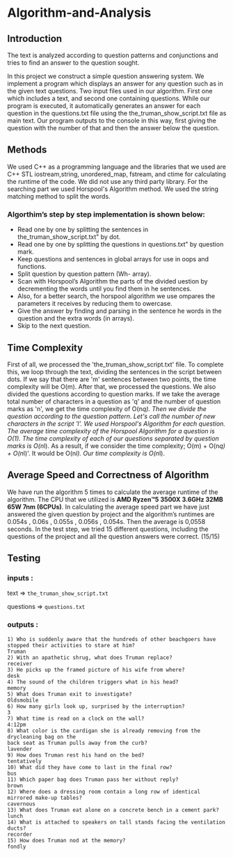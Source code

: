 # Algorithm-and-Analysis

## Introduction

The text is analyzed according to question patterns and conjunctions and tries to find an answer to the question sought.

In this project we construct a simple question answering system. We implement a program which displays an answer for any question such as in the given text questions. Two input files used in our algorithm. First one which includes a text, and second one containing questions. While our program is executed, it automatically generates an answer for each question in the questions.txt file using the the_truman_show_script.txt file as main text. Our program outputs to the console in this way, first giving the question with the number of that and then the answer below the question.

## Methods
We used C++ as a programming language and the libraries that we used are C++ STL iostream,string, unordered_map, fstream, and ctime for calculating the runtime of the code. We did not use any third party library. For the searching part we used Horspool's Algorithm method. We used the string matching method to split the words.

### Algorthim’s step by step implementation is shown below:
- Read one by one by splitting the sentences in the_truman_show_script.txt" by dot.
- Read one by one by splitting the questions in questions.txt" by question mark.
- Keep questions and sentences in global arrays for use in oops and functions.
- Split question by question pattern (Wh- array).
- Scan with Horspool’s Algorithm the parts of the divided uestion by decrementing the words until you find them in he sentences.
- Also, for a better search, the horspool algorithm we use ompares the parameters it receives by reducing them to owercase.
- Give the answer by finding and parsing in the sentence he words in the question and the extra words (in arrays).
- Skip to the next question.


## Time Complexity
First of all, we processed the 'the_truman_show_script.txt' file. To complete this, we loop through the text, dividing the sentences in the script between dots. If we say that there are 'm' sentences between two points, the time complexity will be O(m). After that, we processed the questions. We also divided the questions according to question marks. If we take the
average total number of characters in a question as 'q' and the number of question marks as 'n', we get the time complexity of O(n*q). Then we divide the question according to the question pattern. Let's call the number of new characters in the script 'l'. We used Horspool's Algorithm for each question. The average time complexity of the Horspool Algorithm for a question is O(1). The time complexity of each of our questions separated by question marks is O(n*l). As a result, if we consider the time complexity; O(m) + O(n*q) + O(n*l)'. It would be O(n*l). Our time complexity is O(n*l).


## Average Speed and Correctness of Algorithm
We have run the algorithm 5 times to calculate the average runtime of the algorithm. The CPU that we utilized is **AMD Ryzen™5 3500X 3.6GHz 32MB 65W 7nm (6CPUs)**. In calculating the average speed part we have just answered the given question by project and the algorithm’s runtimes are 0.054s , 0.06s , 0.055s , 0.056s , 0.054s. Then the average is 0,0558 seconds. In the test step, we tried 15 different questions, including the questions of the project and all the question answers were correct. (15/15)


## Testing

### inputs :

text => `the_truman_show_script.txt`

questions => `questions.txt`

### outputs :

```
1) Who is suddenly aware that the hundreds of other beachgoers have stopped their activities to stare at him?
Truman
2) With an apathetic shrug, what does Truman replace?
receiver
3) He picks up the framed picture of his wife from where?
desk
4) The sound of the children triggers what in his head?
memory
5) What does Truman exit to investigate?
Oldsmobile
6) How many girls look up, surprised by the interruption?
3
7) What time is read on a clock on the wall?
4:12pm
8) What color is the cardigan she is already removing from the drycleaning bag on the 
back seat as Truman pulls away from the curb?
lavender
9) How does Truman rest his hand on the bed?
tentatively
10) What did they have come to last in the final row?
bus 
11) Which paper bag does Truman pass her without reply?
brown
12) Where does a dressing room contain a long row of identical mirrored make-up tables?
cavernous
13) What does Truman eat alone on a concrete bench in a cement park?
lunch
14) What is attached to speakers on tall stands facing the ventilation ducts?
recorder
15) How does Truman nod at the memory?
fondly
```

